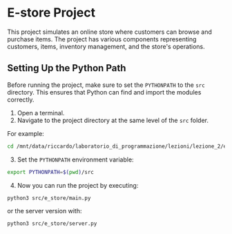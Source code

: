 # E-store Project

This project simulates an online store where customers can browse and purchase items. The project has various components representing customers, items, inventory management, and the store's operations.

## Setting Up the Python Path

Before running the project, make sure to set the `PYTHONPATH` to the `src` directory. This ensures that Python can find and import the modules correctly.

1. Open a terminal.
2. Navigate to the project directory at the same level of the `src` folder.

For example:

```bash
cd /mnt/data/riccardo/laboratorio_di_programmazione/lezioni/lezione_2/esercizi_1_e_2_lezione_2/e_store_project/
```


3. Set the `PYTHONPATH` environment variable:

```bash
export PYTHONPATH=$(pwd)/src
```

4. Now you can run the project by executing:

```bash
python3 src/e_store/main.py
```

or the server version with:

```bash
python3 src/e_store/server.py
```
